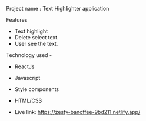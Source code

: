 Project name : Text Highlighter application

Features

- Text highlight
- Delete select text.
- User see the text.

Technology used -

- ReactJs
- Javascript
- Style components
- HTML/CSS

- Live link: https://zesty-banoffee-9bd211.netlify.app/
